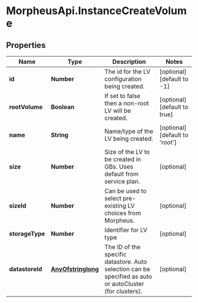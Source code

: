 # MorpheusApi.InstanceCreateVolume

## Properties

Name | Type | Description | Notes
------------ | ------------- | ------------- | -------------
**id** | **Number** | The id for the LV configuration being created. | [optional] [default to -1]
**rootVolume** | **Boolean** | If set to false then a non-root LV will be created. | [optional] [default to true]
**name** | **String** | Name/type of the LV being created. | [optional] [default to &#39;root&#39;]
**size** | **Number** | Size of the LV to be created in GBs.  Uses default from service plan. | [optional] 
**sizeId** | **Number** | Can be used to select pre-existing LV choices from Morpheus. | [optional] 
**storageType** | **Number** | Identifier for LV type | [optional] 
**datastoreId** | [**AnyOfstringlong**](AnyOfstringlong.md) | The ID of the specific datastore. Auto selection can be specified as auto or autoCluster (for clusters). | [optional] 



